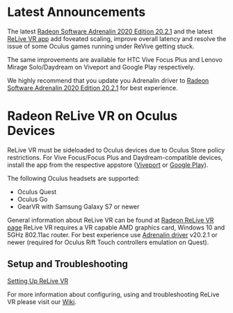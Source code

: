 # Latest Announcements
The latest [Radeon Software Adrenalin 2020 Edition 20.2.1](https://drivers.amd.com/drivers/beta/win10-radeon-software-adrenalin-2020-edition-20.2.1-feb3.exe) and the latest [ReLive VR app](https://github.com/GPUOpen-LibrariesAndSDKs/Radeon-ReLive-VR/blob/master/ReLiveVR-Oculus-1.0.20.apk) add foveated scaling, improve overall latency and resolve the issue of some Oculus games running under ReVive getting stuck.

The same improvements are available for HTC Vive Focus Plus and Lenovo Mirage Solo/Daydream on Viveport and Google Play respectively.

We highly recommend that you update you Adrenalin driver to [Radeon Software Adrenalin 2020 Edition 20.2.1](https://drivers.amd.com/drivers/beta/win10-radeon-software-adrenalin-2020-edition-20.2.1-feb3.exe) for best experience.

# Radeon ReLive VR on Oculus Devices
ReLive VR must be sideloaded to Oculus devices due to Oculus Store policy restrictions. For Vive Focus/Focus Plus and Daydream-compatible devices, install the app from the respective appstore ([Viveport](https://www.viveport.com/mobileapps/a7bf3400-3652-4cc9-b2da-f0263e1c1f9d "Viveport") or [Google Play](https://play.google.com/store/apps/details?id=com.amd.wirelessgvr&hl=en_CA "Google Play")).

The following Oculus headsets are supported:
- Oculus Quest
- Oculus Go
- GearVR with Samsung Galaxy S7 or newer

General information about ReLive VR can be found at [Radeon ReLive VR page](https://www.amd.com/en/technologies/radeon-software-relive-vr "Radeon ReLive VR page")
ReLive VR requires a VR capable AMD graphics card, Windows 10 and 5GHz 802.11ac router. 
For best experience use [Adrenalin driver](https://www.amd.com/en/support "Adrenalin driver") v20.2.1 or newer (required for Oculus Rift Touch controllers emulation on Quest).

## Setup and Troubleshooting
[Setting Up ReLive VR](https://github.com/GPUOpen-LibrariesAndSDKs/Radeon-ReLive-VR/wiki/Setting-up-ReLive-VR)

For more information about configuring, using and troubleshooting ReLive VR please visit our [Wiki](https://github.com/GPUOpen-LibrariesAndSDKs/Radeon-ReLive-VR/wiki).
